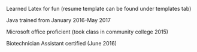 Learned Latex for fun (resume template can be found under templates tab)

Java trained from January 2016-May 2017

Microsoft office proficient (took class in community college 2015)

Biotechnician Assistant certified (June 2016)
